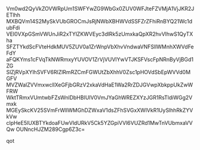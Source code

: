 Vm0wd2QyVkZOVWRpUm1SWFYwZG9WbGx0ZUV0WFJteFZVMjA1VjJKR2JETlhh
MXBQVm14S2MySkVUbGROCmJsRjNWbXBHWVdSSFZrZFhiRnBYQ21Wc1dubFdi
VEI0VXpGSmVWUnJiR2xTYlZKWVEyc3dlRk5zUmxkaQpXR2hvVlhwS1QyTXha
SFZTYkdScFVteHdkMUV5ZUV0a1ZrWnpVbXhvVndwaVNFSllWMnhXWVdFeFdY
aFQKYms1cFVqTkNWRmxyYUVOV1ZrVjVUVlYwVTJKSFVscFpNRnByVjBGd1ZG
SlZjRVpXYlhSVFV6RlZlRmRZCmFGWUtZbXhhV0Zsc1pHOVdSbEpWVVd0MGFV
MVZWalZVVmxwcllXeGFjbGRzV2xkaVdHaE1Wa2RrZDJGVwpXbkppUkZwWFRW
WktTRmxVUmtwbFZsWnlDbHBIUlV0VmJYaGhWREZXYzJGR1RsTldiWGg2Vmxk
MGEySkcKV25SVmFrWllWMGhDZWxaV1dsZFhSVGxXWlVkR1UySlhhRkZYVkVw
clpHeE5lUXBTYkdoaFUwVldURkV5Ck5YZGpiVVl6VUZRd1MwTnVUbmxaVVQw
OUNncHJZM289Cgp6Z3c=

qot